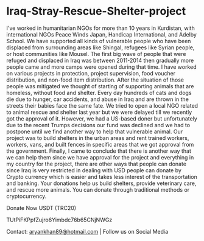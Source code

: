 # Iraq-Stray-Rescue-Shelter-project

  I've worked in humanitarian NGOs for more than 10 years in Kurdistan, with international NGOs Peace Winds Japan, Handicap International, and Adelby School. 
We have supported all kinds of vulnerable people who have been displaced from surrounding areas like Shingal, refugees like Syrian people, or host communities like Mousel.
The first big wave of people that were refuged and displaced in Iraq was between 2011-2014 then gradually more people came and more camps were opened during that time.
I have worked on various projects in protection, project supervision, food voucher distribution, and non-food item distribution. After the situation of those people was mitigated we thought of starting of supporting animals that are homeless, without food and shelter. 
Every day hundreds of cats and dogs die due to hunger, car accidents, and abuse in Iraq and are thrown in the streets their babies face the same fate. 
We tried to open a local NGO related to animal rescue and shelter last year but we were delayed till we recently got the approval of it. However, we had a US-based doner but unfortunately due to the recent Trumps decisions our fund was declined and we had to postpone until we find another way to help that vulnerable animal.
Our project was to build shelters in the urban areas and rent trained workers, workers, vans, and built fences in specific areas that we got approval from the government.
Finally, I came to conclude that there is another way that we can help them since we have approval for the project and everything in my country for the project, there are other ways that people can donate since Iraq is very restricted in dealing with USD people can donate by Crypto currency which is easier and takes less interest of the transportation and banking. 
Your donations help us build shelters, provide veterinary care, and rescue more animals. You can donate through traditional methods or cryptocurrency.

Donate Now USDT (TRC20) 

TUtPiFKPpfZujro6Yimbdc76b65CNjNWGz

Contact: aryankhan89@hotmail.com | Follow us on Social Media
    
